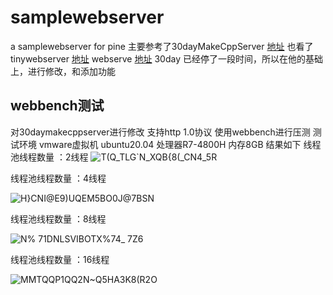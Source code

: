 # samplewebserver
a samplewebserver for pine
主要参考了30dayMakeCppServer [地址](https://github.com/yuesong-feng/30dayMakeCppServer)
也看了tinywebserver [地址](https://github.com/qinguoyi/TinyWebServer)
       webserve    [地址](https://github.com/linyacool/WebServer)
30day 已经停了一段时间，所以在他的基础上，进行修改，和添加功能




## webbench测试
对30daymakecppserver进行修改 支持http 1.0协议 使用webbench进行压测
测试环境 vmware虚拟机 ubuntu20.04 处理器R7-4800H 内存8GB
结果如下
线程池线程数量 ：2线程
![T(Q_TLG`N_XQB{8(_CN4_5R](https://user-images.githubusercontent.com/81097974/160834422-2c348ba6-9476-450b-9e84-e908c1832129.png)

线程池线程数量 ：4线程

![H}CNI@E9)UQEM5BO0J@7BSN](https://user-images.githubusercontent.com/81097974/160834776-79f977e2-1641-4a1a-a2ff-f3d2e04f1483.png)

线程池线程数量 ：8线程

![N% 71DNLSVIBOTX%74_ 7Z6](https://user-images.githubusercontent.com/81097974/160834817-7d0de88e-fc58-4b6e-a81c-bc8d70399ff9.png)

线程池线程数量 ：16线程

![MMTQQP1QQ2N~Q5HA3K8(R2O](https://user-images.githubusercontent.com/81097974/160834864-c623b4b4-4be9-4040-b63e-5ada3bb5bc9f.png)



